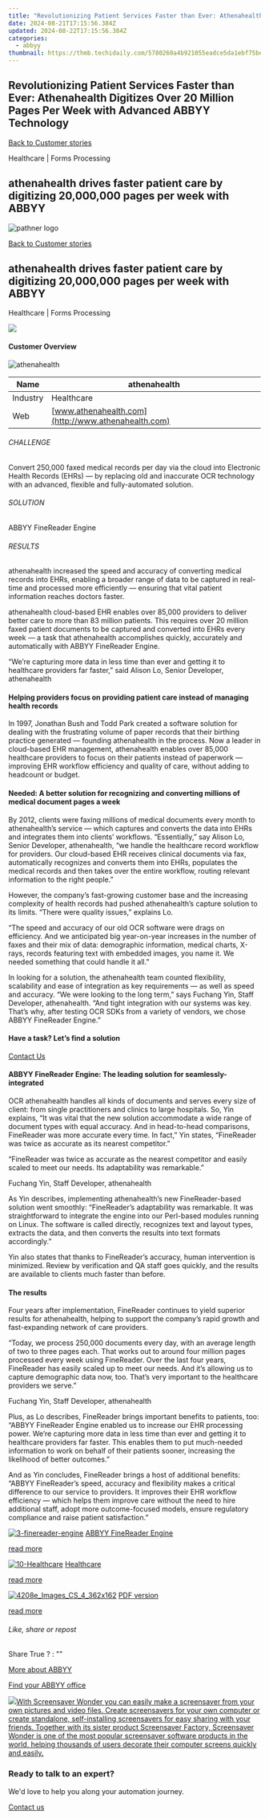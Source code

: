 ```yaml
---
title: "Revolutionizing Patient Services Faster than Ever: Athenahealth Digitizes Over 20 Million Pages Per Week with Advanced ABBYY Technology"
date: 2024-08-21T17:15:56.384Z
updated: 2024-08-22T17:15:56.384Z
categories:
  - abbyy
thumbnail: https://thmb.techidaily.com/5780260a4b921055eadce5da1ebf75bed86b12220d8bf7217ccedaacd12e24ce.jpg
---
```


## Revolutionizing Patient Services Faster than Ever: Athenahealth Digitizes Over 20 Million Pages Per Week with Advanced ABBYY Technology

[Back to Customer stories](https://tools.techidaily.com/abbyy/products/)

Healthcare | Forms Processing

## athenahealth drives faster patient care by digitizing 20,000,000 pages per week with ABBYY

![pathner logo](https://content.abbyy.com/-/media/project/abbyy/abbyy/logos-white/abbyy.png?h=40&iar=0&w=120)

[Back to Customer stories](https://tools.techidaily.com/abbyy/products/)

## athenahealth drives faster patient care by digitizing 20,000,000 pages per week with ABBYY

Healthcare | Forms Processing 

![](https://static1.abbyy.com/abbyycommedia/14716/4208e_images_cs_4_556x303.png) 

#### Customer Overview

![athenahealth](https://static5.abbyy.com/abbyycommedia/14726/athenahealth-logo.jpg) 

| Name     | athenahealth                                        |
| -------- | --------------------------------------------------- |
| Industry | Healthcare                                          |
| Web      | [www.athenahealth.com](http://www.athenahealth.com) |

###### CHALLENGE

Convert 250,000 faxed medical records per day via the cloud into Electronic Health Records (EHRs) — by replacing old and inaccurate OCR technology with an advanced, flexible and fully-automated solution.

###### SOLUTION

ABBYY FineReader Engine

###### RESULTS

athenahealth increased the speed and accuracy of converting medical records into EHRs, enabling a broader range of data to be captured in real-time and processed more efficiently — ensuring that vital patient information reaches doctors faster.

athenahealth cloud-based EHR enables over 85,000 providers to deliver better care to more than 83 million patients. This requires over 20 million faxed patient documents to be captured and converted into EHRs every week — a task that athenahealth accomplishes quickly, accurately and automatically with ABBYY FineReader Engine.

“We’re capturing more data in less time than ever and getting it to healthcare providers far faster,” said Alison Lo, Senior Developer, athenahealth

#### Helping providers focus on providing patient care instead of managing health records

In 1997, Jonathan Bush and Todd Park created a software solution for dealing with the frustrating volume of paper records that their birthing practice generated — founding athenahealth in the process. Now a leader in cloud-based EHR management, athenahealth enables over 85,000 healthcare providers to focus on their patients instead of paperwork — improving EHR workflow efficiency and quality of care, without adding to headcount or budget.

#### Needed: A better solution for recognizing and converting millions of medical document pages a week

By 2012, clients were faxing millions of medical documents every month to athenahealth’s service — which captures and converts the data into EHRs and integrates them into clients’ workflows. “Essentially,” say Alison Lo, Senior Developer, athenahealth, “we handle the healthcare record workflow for providers. Our cloud-based EHR receives clinical documents via fax, automatically recognizes and converts them into EHRs, populates the medical records and then takes over the entire workflow, routing relevant information to the right people.”

However, the company’s fast-growing customer base and the increasing complexity of health records had pushed athenahealth’s capture solution to its limits. “There were quality issues,” explains Lo.

“The speed and accuracy of our old OCR software were drags on efficiency. And we anticipated big year-on-year increases in the number of faxes and their mix of data: demographic information, medical charts, X-rays, records featuring text with embedded images, you name it. We needed something that could handle it all.”

In looking for a solution, the athenahealth team counted flexibility, scalability and ease of integration as key requirements — as well as speed and accuracy. “We were looking to the long term,” says Fuchang Yin, Staff Developer, athenahealth. “And tight integration with our systems was key. That’s why, after testing OCR SDKs from a variety of vendors, we chose ABBYY FineReader Engine.”

#### Have a task? Let’s find a solution  

[Contact Us](https://tools.techidaily.com/abbyy/products/) 

#### ABBYY FineReader Engine: The leading solution for seamlessly-integrated

OCR athenahealth handles all kinds of documents and serves every size of client: from single practitioners and clinics to large hospitals. So, Yin explains, “It was vital that the new solution accommodate a wide range of document types with equal accuracy. And in head-to-head comparisons, FineReader was more accurate every time. In fact,” Yin states, “FineReader was twice as accurate as its nearest competitor.”

 “FineReader was twice as accurate as the nearest competitor and easily scaled to meet our needs. Its adaptability was remarkable.”

 Fuchang Yin, Staff Developer, athenahealth

As Yin describes, implementing athenahealth’s new FineReader-based solution went smoothly: “FineReader’s adaptability was remarkable. It was straightforward to integrate the engine into our Perl-based modules running on Linux. The software is called directly, recognizes text and layout types, extracts the data, and then converts the results into text formats accordingly.” 

Yin also states that thanks to FineReader’s accuracy, human intervention is minimized. Review by verification and QA staff goes quickly, and the results are available to clients much faster than before.

#### The results

Four years after implementation, FineReader continues to yield superior results for athenahealth, helping to support the company’s rapid growth and fast-expanding network of care providers.

 “Today, we process 250,000 documents every day, with an average length of two to three pages each. That works out to around four million pages processed every week using FineReader. Over the last four years, FineReader has easily scaled up to meet our needs. And it’s allowing us to capture demographic data now, too. That’s very important to the healthcare providers we serve.”

 Fuchang Yin, Staff Developer, athenahealth

Plus, as Lo describes, FineReader brings important benefits to patients, too: “ABBYY FineReader Engine enabled us to increase our EHR processing power. We’re capturing more data in less time than ever and getting it to healthcare providers far faster. This enables them to put much-needed information to work on behalf of their patients sooner, increasing the likelihood of better outcomes.” 

And as Yin concludes, FineReader brings a host of additional benefits: “ABBYY FineReader’s speed, accuracy and flexibility makes a critical difference to our service to providers. It improves their EHR workflow efficiency — which helps them improve care without the need to hire additional staff, adopt more outcome-focused models, ensure regulatory compliance and raise patient satisfaction.”

[![3-finereader-engine](https://static2.abbyy.com/abbyycommedia/14346/3-finereader-engine.jpg)](https://tools.techidaily.com/abbyy/products/) [ABBYY FineReader Engine](https://tools.techidaily.com/abbyy/products/) 

[read more](https://tools.techidaily.com/abbyy/products/) 

[![10-Healthcare](https://static2.abbyy.com/abbyycommedia/14360/10-healthcare.jpg)](https://tools.techidaily.com/abbyy/products/) [Healthcare](https://tools.techidaily.com/abbyy/products/) 

[read more](https://tools.techidaily.com/abbyy/products/) 

[![4208e_Images_CS_4_362x162](https://static4.abbyy.com/abbyycommedia/14706/4208e_images_cs_4_362x162.png)](https://static4.abbyy.com/abbyycommedia/14685/case-studies-athenahealth-healthcare-forms-processing-en.pdf "PDF version") [PDF version](https://static4.abbyy.com/abbyycommedia/14685/case-studies-athenahealth-healthcare-forms-processing-en.pdf "PDF version") 

[read more](https://static4.abbyy.com/abbyycommedia/14685/case-studies-athenahealth-healthcare-forms-processing-en.pdf "PDF version") 

###### Like, share or repost

Share  True ?  : "" 

[More about ABBYY](https://tools.techidaily.com/abbyy/products/) 

[Find your ABBYY office](https://tools.techidaily.com/abbyy/products/) 

<!-- affiliate ads begin -->
<a href="https://secure.2checkout.com/order/checkout.php?PRODS=195080&QTY=1&AFFILIATE=108875&CART=1"><img src="https://www.blumentals.net/scrwonder/images/screensaver-software.png" border="0">With Screensaver Wonder you can easily make a screensaver from your own pictures and video files. Create screensavers for your own computer or create standalone, self-installing screensavers for easy sharing with your friends. Together with its sister product Screensaver Factory, Screensaver Wonder is one of the most popular screensaver software products in the world, helping thousands of users decorate their computer screens quickly and easily.</a>
<!-- affiliate ads end -->
### Ready to talk to an expert?

We'd love to help you along your automation journey.

[Contact us](https://tools.techidaily.com/abbyy/products/)

<ins class="adsbygoogle"
     style="display:block"
     data-ad-format="autorelaxed"
     data-ad-client="ca-pub-7571918770474297"
     data-ad-slot="1223367746"></ins>



<ins class="adsbygoogle"
     style="display:block"
     data-ad-client="ca-pub-7571918770474297"
     data-ad-slot="8358498916"
     data-ad-format="auto"
     data-full-width-responsive="true"></ins>


